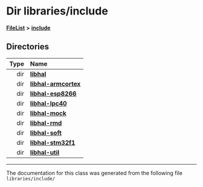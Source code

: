 

# Dir libraries/include



[**FileList**](files.md) **>** [**include**](dir_cba0faac6e93618a6e2539705915bd70.md)














## Directories

| Type | Name |
| ---: | :--- |
| dir | [**libhal**](dir_c21661262b37aa135a14febc024e67d7.md) <br> |
| dir | [**libhal-armcortex**](dir_b3459571a2adf19d50d3ad84e10dbc87.md) <br> |
| dir | [**libhal-esp8266**](dir_b51c311201f953ecf0af8480d3c6c210.md) <br> |
| dir | [**libhal-lpc40**](dir_2fff134b595a3a874b0307aab0eea726.md) <br> |
| dir | [**libhal-mock**](dir_24679974995b72317f1fb09ac5dd2fb9.md) <br> |
| dir | [**libhal-rmd**](dir_3a391231662e3c35ce1f8bf907d80c4f.md) <br> |
| dir | [**libhal-soft**](dir_d4bad6877cf31bc2d39b696d7a305013.md) <br> |
| dir | [**libhal-stm32f1**](dir_382b22576b48b83d585887c4aba4f004.md) <br> |
| dir | [**libhal-util**](dir_5e94bd3e75b6b11eff60149e0bc5664b.md) <br> |

























































------------------------------
The documentation for this class was generated from the following file `libraries/include/`

